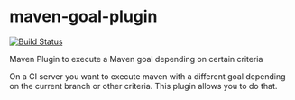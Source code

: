 # maven-goal-plugin

[![Build Status](https://travis-ci.org/maddingo/maven-goal-plugin.png)](https://travis-ci.org/maddingo/maven-goal-plugin)

Maven Plugin to execute a Maven goal depending on certain criteria

On a CI server you want to execute maven with a different goal depending on the current branch or other criteria. 
This plugin allows you to do that.

